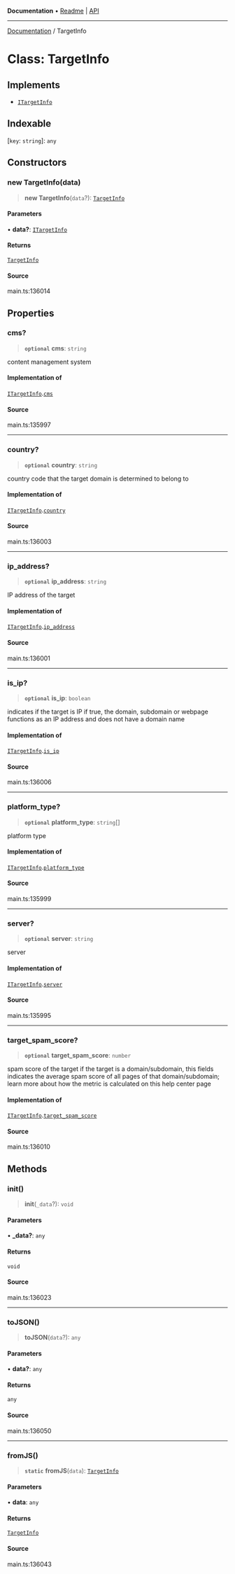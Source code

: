 **Documentation** • [Readme](../README.md) \| [API](../globals.md)

***

[Documentation](../README.md) / TargetInfo

# Class: TargetInfo

## Implements

- [`ITargetInfo`](../interfaces/ITargetInfo.md)

## Indexable

 \[`key`: `string`\]: `any`

## Constructors

### new TargetInfo(data)

> **new TargetInfo**(`data`?): [`TargetInfo`](TargetInfo.md)

#### Parameters

• **data?**: [`ITargetInfo`](../interfaces/ITargetInfo.md)

#### Returns

[`TargetInfo`](TargetInfo.md)

#### Source

main.ts:136014

## Properties

### cms?

> **`optional`** **cms**: `string`

content management system

#### Implementation of

[`ITargetInfo`](../interfaces/ITargetInfo.md).[`cms`](../interfaces/ITargetInfo.md#cms)

#### Source

main.ts:135997

***

### country?

> **`optional`** **country**: `string`

country code that the target domain is determined to belong to

#### Implementation of

[`ITargetInfo`](../interfaces/ITargetInfo.md).[`country`](../interfaces/ITargetInfo.md#country)

#### Source

main.ts:136003

***

### ip\_address?

> **`optional`** **ip\_address**: `string`

IP address of the target

#### Implementation of

[`ITargetInfo`](../interfaces/ITargetInfo.md).[`ip_address`](../interfaces/ITargetInfo.md#ip_address)

#### Source

main.ts:136001

***

### is\_ip?

> **`optional`** **is\_ip**: `boolean`

indicates if the target is IP
if true, the domain, subdomain or webpage functions as an IP address and does not have a domain name

#### Implementation of

[`ITargetInfo`](../interfaces/ITargetInfo.md).[`is_ip`](../interfaces/ITargetInfo.md#is_ip)

#### Source

main.ts:136006

***

### platform\_type?

> **`optional`** **platform\_type**: `string`[]

platform type

#### Implementation of

[`ITargetInfo`](../interfaces/ITargetInfo.md).[`platform_type`](../interfaces/ITargetInfo.md#platform_type)

#### Source

main.ts:135999

***

### server?

> **`optional`** **server**: `string`

server

#### Implementation of

[`ITargetInfo`](../interfaces/ITargetInfo.md).[`server`](../interfaces/ITargetInfo.md#server)

#### Source

main.ts:135995

***

### target\_spam\_score?

> **`optional`** **target\_spam\_score**: `number`

spam score of the target
if the target is a domain/subdomain, this fields indicates the average spam score of all pages of that domain/subdomain;
learn more about how the metric is calculated on this help center page

#### Implementation of

[`ITargetInfo`](../interfaces/ITargetInfo.md).[`target_spam_score`](../interfaces/ITargetInfo.md#target_spam_score)

#### Source

main.ts:136010

## Methods

### init()

> **init**(`_data`?): `void`

#### Parameters

• **\_data?**: `any`

#### Returns

`void`

#### Source

main.ts:136023

***

### toJSON()

> **toJSON**(`data`?): `any`

#### Parameters

• **data?**: `any`

#### Returns

`any`

#### Source

main.ts:136050

***

### fromJS()

> **`static`** **fromJS**(`data`): [`TargetInfo`](TargetInfo.md)

#### Parameters

• **data**: `any`

#### Returns

[`TargetInfo`](TargetInfo.md)

#### Source

main.ts:136043
